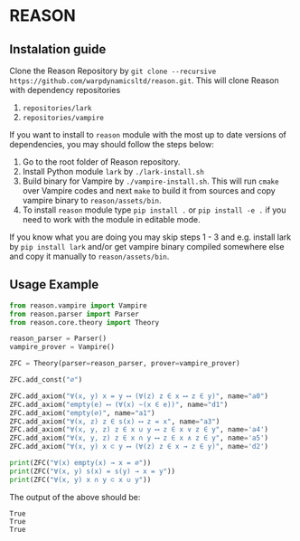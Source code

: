# REASON

## Instalation guide

Clone the Reason Repository by `git clone --recursive https://github.com/warpdynamicsltd/reason.git`. 
This will clone Reason with dependency repositories

1. `repositories/lark`
2. `repositories/vampire`

If you want to install to `reason` module with the most up to date versions of dependencies, you may should follow the steps below:

1. Go to the root folder of Reason repository.
2. Install Python module `lark` by `./lark-install.sh`
3. Build binary for Vampire by `./vampire-install.sh`. This will run `cmake` over Vampire codes and next `make` to build it from sources and copy vampire binary to `reason/assets/bin`.
4. To install `reason` module type `pip install .` or `pip install -e .` if you need to work with the module in editable mode.

If you know what you are doing you may skip steps 1 - 3 and e.g. install lark by `pip install lark` 
and/or get vampire binary compiled somewhere else and copy it manually to `reason/assets/bin`.

## Usage Example

```python
from reason.vampire import Vampire
from reason.parser import Parser
from reason.core.theory import Theory

reason_parser = Parser()
vampire_prover = Vampire()

ZFC = Theory(parser=reason_parser, prover=vampire_prover)

ZFC.add_const("∅")

ZFC.add_axiom("∀(x, y) x = y ⟷ (∀(z) z ∈ x ⟷ z ∈ y)", name="a0")
ZFC.add_axiom("empty(e) ⟷ (∀(x) ~(x ∈ e))", name="d1")
ZFC.add_axiom("empty(∅)", name="a1")
ZFC.add_axiom("∀(x, z) z ∈ s(x) ⟷ z = x", name="a3")
ZFC.add_axiom("∀(x, y, z) z ∈ x ∪ y ⟷ z ∈ x ∨ z ∈ y", name='a4')
ZFC.add_axiom("∀(x, y, z) z ∈ x ∩ y ⟷ z ∈ x ∧ z ∈ y", name='a5')
ZFC.add_axiom("∀(x, y) x ⊂ y ⟷ (∀(z) z ∈ x → z ∈ y)", name='d2')

print(ZFC("∀(x) empty(x) → x = ∅"))
print(ZFC("∀(x, y) s(x) = s(y) → x = y"))
print(ZFC("∀(x, y) x ∩ y ⊂ x ∪ y"))
```

The output of the above should be:

```
True
True
True
```